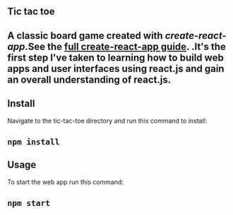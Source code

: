 Tic tac toe
---
A classic board game created with *create-react-app*.See the [full create-react-app guide](https://github.com/facebookincubator/create-react-app/blob/master/packages/react-scripts/template/README.md).
.It's the first step I've taken to learning how to build web apps and user interfaces using react.js and gain an overall understanding of react.js.
---

Install
---
Navigate to the tic-tac-toe directory and run this command to install:

`npm install`
---

Usage
---
To start the web app run this command: 

`npm start`
---
